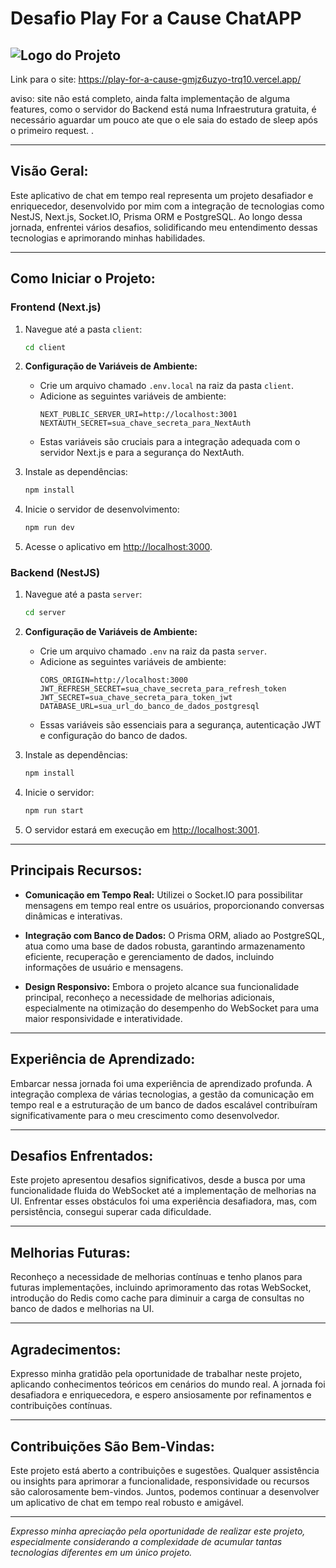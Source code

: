 # Desafio Play For a Cause ChatAPP


![Logo do Projeto](https://gitlab.com/trq10/desafio-play-for-a-cause/-/raw/main/Header.jpg)
---

Link para o site: https://play-for-a-cause-gmjz6uzyo-trq10.vercel.app/

aviso: site não está completo, ainda falta implementação de alguma features, como o servidor do Backend está numa Infraestrutura gratuita, é necessário aguardar um pouco ate que o ele saia do estado de sleep após o primeiro request. .

---

## Visão Geral:

Este aplicativo de chat em tempo real representa um projeto desafiador e enriquecedor, desenvolvido por mim com a integração de tecnologias como NestJS, Next.js, Socket.IO, Prisma ORM e PostgreSQL. Ao longo dessa jornada, enfrentei vários desafios, solidificando meu entendimento dessas tecnologias e aprimorando minhas habilidades.

---

## Como Iniciar o Projeto:

### Frontend (Next.js)

1. Navegue até a pasta `client`:
    ```bash
    cd client
    ```

2. **Configuração de Variáveis de Ambiente:**
    - Crie um arquivo chamado `.env.local` na raiz da pasta `client`.
    - Adicione as seguintes variáveis de ambiente:
        ```plaintext
        NEXT_PUBLIC_SERVER_URI=http://localhost:3001
        NEXTAUTH_SECRET=sua_chave_secreta_para_NextAuth
        ```
    - Estas variáveis são cruciais para a integração adequada com o servidor Next.js e para a segurança do NextAuth.

3. Instale as dependências:
    ```bash
    npm install
    ```

4. Inicie o servidor de desenvolvimento:
    ```bash
    npm run dev
    ```

5. Acesse o aplicativo em [http://localhost:3000](http://localhost:3000).

### Backend (NestJS)

1. Navegue até a pasta `server`:
    ```bash
    cd server
    ```

2. **Configuração de Variáveis de Ambiente:**
    - Crie um arquivo chamado `.env` na raiz da pasta `server`.
    - Adicione as seguintes variáveis de ambiente:
        ```plaintext
        CORS_ORIGIN=http://localhost:3000
        JWT_REFRESH_SECRET=sua_chave_secreta_para_refresh_token
        JWT_SECRET=sua_chave_secreta_para_token_jwt
        DATABASE_URL=sua_url_do_banco_de_dados_postgresql
        ```
    - Essas variáveis são essenciais para a segurança, autenticação JWT e configuração do banco de dados.

3. Instale as dependências:
    ```bash
    npm install
    ```

4. Inicie o servidor:
    ```bash
    npm run start
    ```

5. O servidor estará em execução em [http://localhost:3001](http://localhost:3001).

---

## Principais Recursos:

- **Comunicação em Tempo Real:** Utilizei o Socket.IO para possibilitar mensagens em tempo real entre os usuários, proporcionando conversas dinâmicas e interativas.

- **Integração com Banco de Dados:** O Prisma ORM, aliado ao PostgreSQL, atua como uma base de dados robusta, garantindo armazenamento eficiente, recuperação e gerenciamento de dados, incluindo informações de usuário e mensagens.

- **Design Responsivo:** Embora o projeto alcance sua funcionalidade principal, reconheço a necessidade de melhorias adicionais, especialmente na otimização do desempenho do WebSocket para uma maior responsividade e interatividade.

---

## Experiência de Aprendizado:

Embarcar nessa jornada foi uma experiência de aprendizado profunda. A integração complexa de várias tecnologias, a gestão da comunicação em tempo real e a estruturação de um banco de dados escalável contribuíram significativamente para o meu crescimento como desenvolvedor.

---

## Desafios Enfrentados:

Este projeto apresentou desafios significativos, desde a busca por uma funcionalidade fluida do WebSocket até a implementação de melhorias na UI. Enfrentar esses obstáculos foi uma experiência desafiadora, mas, com persistência, consegui superar cada dificuldade.

---

## Melhorias Futuras:

Reconheço a necessidade de melhorias contínuas e tenho planos para futuras implementações, incluindo aprimoramento das rotas WebSocket, introdução do Redis como cache para diminuir a carga de consultas no banco de dados e melhorias na UI.

---

## Agradecimentos:

Expresso minha gratidão pela oportunidade de trabalhar neste projeto, aplicando conhecimentos teóricos em cenários do mundo real. A jornada foi desafiadora e enriquecedora, e espero ansiosamente por refinamentos e contribuições contínuas.

---

## Contribuições São Bem-Vindas:

Este projeto está aberto a contribuições e sugestões. Qualquer assistência ou insights para aprimorar a funcionalidade, responsividade ou recursos são calorosamente bem-vindos. Juntos, podemos continuar a desenvolver um aplicativo de chat em tempo real robusto e amigável.

---

*Expresso minha apreciação pela oportunidade de realizar este projeto, especialmente considerando a complexidade de acumular tantas tecnologias diferentes em um único projeto.*
